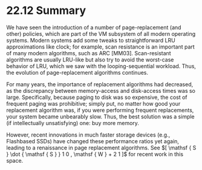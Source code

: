 # 22.12 Summary  

We have seen the introduction of a number of page-replacement (and other) policies, which are part of the VM subsystem of all modern operating systems. Modern systems add some tweaks to straightforward LRU approximations like clock; for example, scan resistance is an important part of many modern algorithms, such as ARC [MM03]. Scan-resistant algorithms are usually LRU-like but also try to avoid the worst-case behavior of LRU, which we saw with the looping-sequential workload. Thus, the evolution of page-replacement algorithms continues.  

For many years, the importance of replacement algorithms had decreased, as the discrepancy between memory-access and disk-access times was so large. Specifically, because paging to disk was so expensive, the cost of frequent paging was prohibitive; simply put, no matter how good your replacement algorithm was, if you were performing frequent replacements, your system became unbearably slow. Thus, the best solution was a simple (if intellectually unsatisfying) one: buy more memory.  

However, recent innovations in much faster storage devices (e.g., Flashbased SSDs) have changed these performance ratios yet again, leading to a renaissance in page replacement algorithms. See $[ \mathsf { S } \dot { \mathsf { S } } 1 0 , \mathsf { W } + 2 1 ]$ for recent work in this space.  

